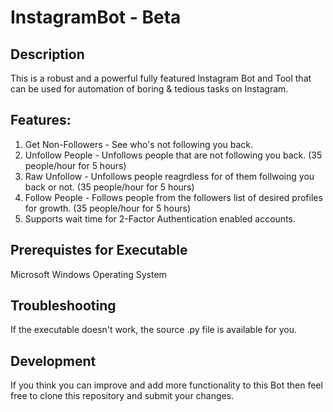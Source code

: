 # InstagramBot - Beta

## Description
This is a robust and a powerful fully featured Instagram Bot and Tool that can be used for automation of boring & tedious tasks on Instagram.

## Features:
1. Get Non-Followers - See who's not following you back.
2. Unfollow People - Unfollows people that are not following you back. (35 people/hour for 5 hours)
3. Raw Unfollow - Unfollows people reagrdless for of them follwoing you back or not. (35 people/hour for 5 hours)
4. Follow People - Follows people from the followers list of desired profiles for growth. (35 people/hour for 5 hours)
5. Supports wait time for 2-Factor Authentication enabled accounts.

## Prerequistes for Executable
Microsoft Windows Operating System

## Troubleshooting
If the executable doesn't work, the source .py file is available for you.

## Development
If you think you can improve and add more functionality to this Bot then feel free to clone this repository and submit your changes.